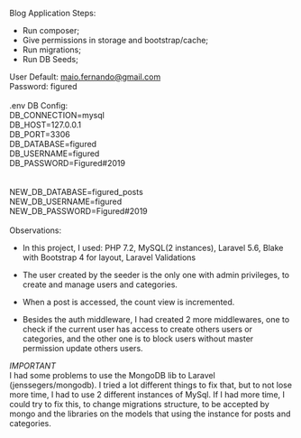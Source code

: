 Blog Application Steps:

- Run composer;
- Give permissions in storage and bootstrap/cache;
- Run migrations;
- Run DB Seeds;

User Default: maio.fernando@gmail.com
<br>
Password: figured
<br><br>
.env DB Config:<br>
DB_CONNECTION=mysql<br>
DB_HOST=127.0.0.1<br>
DB_PORT=3306<br>
DB_DATABASE=figured<br>
DB_USERNAME=figured<br>
DB_PASSWORD=Figured#2019<br>
<br><br>
NEW_DB_DATABASE=figured_posts<br>
NEW_DB_USERNAME=figured<br>
NEW_DB_PASSWORD=Figured#2019
<br><br>
Observations:
<br>
- In this project, I used: 
    PHP 7.2, 
    MySQL(2 instances), 
    Laravel 5.6, 
    Blake with Bootstrap 4 for layout,
    Laravel Validations

- The user created by the seeder is the only one with admin privileges, to create and manage users and categories.

- When a post is accessed, the count view is incremented.

- Besides the auth middleware, I had created 2 more middlewares, one to check if the current user has access to create others users or categories, and the other one is to block users without master permission update others users.


*IMPORTANT*
<br>
I had some problems to use the MongoDB lib to Laravel (jenssegers/mongodb). I tried a lot different things to fix that, but to not lose more time, I had to use 2 different instances of MySql.
If I had more time, I could try to fix this, to change migrations structure, to be accepted by mongo and the libraries on the models that using the instance for posts and categories.
